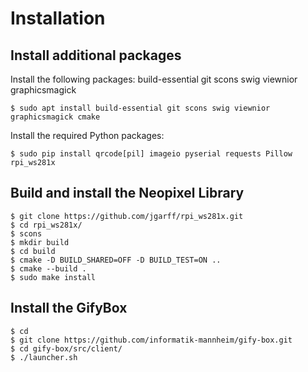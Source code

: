 # Installation

## Install additional packages

Install the following packages: build-essential git scons swig viewnior graphicsmagick

```console
$ sudo apt install build-essential git scons swig viewnior graphicsmagick cmake
``` 

Install the required Python packages:

```console
$ sudo pip install qrcode[pil] imageio pyserial requests Pillow rpi_ws281x
``` 

## Build and install the Neopixel Library

```console
$ git clone https://github.com/jgarff/rpi_ws281x.git
$ cd rpi_ws281x/
$ scons
$ mkdir build
$ cd build
$ cmake -D BUILD_SHARED=OFF -D BUILD_TEST=ON ..
$ cmake --build .
$ sudo make install
```

## Install the GifyBox

```console
$ cd
$ git clone https://github.com/informatik-mannheim/gify-box.git
$ cd gify-box/src/client/
$ ./launcher.sh
```




